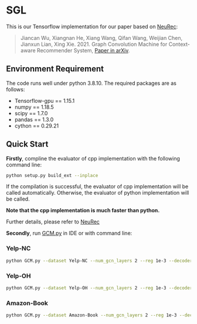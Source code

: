 # SGL
This is our Tensorflow implementation for our paper based on [NeuRec](https://github.com/wubinzzu/NeuRec/):

>Jiancan Wu, Xiangnan He, Xiang Wang, Qifan Wang, Weijian Chen, Jianxun Lian, Xing Xie. 2021. Graph Convolution Machine for Context-aware Recommender System, [Paper in arXiv](https://arxiv.org/abs/2001.11402).

## Environment Requirement

The code runs well under python 3.8.10. The required packages are as follows:

- Tensorflow-gpu == 1.15.1
- numpy == 1.18.5
- scipy == 1.7.0
- pandas == 1.3.0
- cython == 0.29.21

## Quick Start
**Firstly**, compline the evaluator of cpp implementation with the following command line:

```bash
python setup.py build_ext --inplace
```

If the compilation is successful, the evaluator of cpp implementation will be called automatically.
Otherwise, the evaluator of python implementation will be called.

**Note that the cpp implementation is much faster than python.**

Further details, please refer to [NeuRec](https://github.com/wubinzzu/NeuRec/)

**Secondly**,  run [GCM.py](./GCM.py) in IDE or with command line:

### Yelp-NC

```bash
python GCM.py --dataset Yelp-NC --num_gcn_layers 2 --reg 1e-3 --decoder_type FM --adj_norm_type ls --num_negatives 4
```

### Yelp-OH
```bash
python GCM.py --dataset Yelp-OH --num_gcn_layers 2 --reg 1e-3 --decoder_type FM --adj_norm_type ls --num_negatives 4
```

### Amazon-Book
```bash
python GCM.py --dataset Amazon-Book --num_gcn_layers 2 --reg 1e-3 --decoder_type FM --adj_norm_type ls --num_negatives 2
```